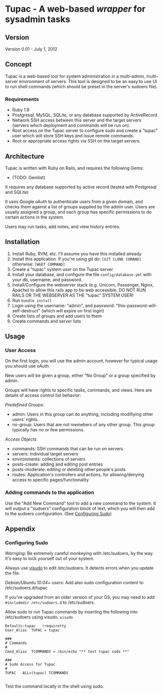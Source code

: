 # Tupac - A web-based _wrapper_ for sysadmin tasks

## Version

Version 0.01 - July 1, 2012


## Concept

Tupac is a web-based tool for system administration in a multi-admin, multi-server environment of servers.
This tool is designed to be an easy to use UI to run shell commands (which should be preset in the server's sudoers file).

### Requirements

* Ruby 1.9
* Postgresql, MySQL, SQLite, or any database supported by ActiveRecord
* Network SSH access between this server and the target servers (servers which deployment and commands will be run on).
* Root access on the Tupac server to configure sudo and create a "tupac" user which will store SSH keys and issue remote commands.
* Root or appropriate access rights via SSH on the target servers.


## Architecture

Tupac is written with Ruby on Rails, and requires the following Gems:
  * (TODO: Gemlist)

It requires any database supported by active record (tested with Postgresql and SQLite)

It uses Google oAuth to authenticate users from a given domain, and checks them against a list of groups supplied by the admin user.
Users are usually assigned a group, and each group has specific permissions to do certain actions in the system.

Users may run tasks, add notes, and view history entries.

## Installation

  1. Install Ruby, RVM, etc. I'll assume you have this installed already
  2. Install this application. If you're using git do:
     `[GIT CLONE COMAND]`
     otherwise:
     `[WGET COMMAND]`
  3. Create a "tupac" system user on the Tupac server
  4. Install your database, and configure the file `config/database.yml` with your db, username, and password.
  5. Install/Configure the webserver stack (e.g. Unicorn, Passenger, Nginx, Apache) to allow this rails app to be web accessible. DO NOT RUN RAILS OR THE WEBSERVER AS THE "tupac" SYSTEM USER!
  6. Run `bundle install`
  7. Login using the username: "admin", and password: "this-password-will-self-destruct" (which will expire on first login)
  8. Create lists of groups and add users to them
  9. Create commands and server lists



## Usage

### User Access

On the first login, you will use the admin account, however for typical usage you should use oAuth.

New users will be given a group, either "No Group" or a group specified by admin.

Groups will have rights to specific tasks, commands, and views. Here are details of access control list behavior:
  
  *Predefined Groups:*
  * admin: Users in this group can do anything, including modifiying other users' rights.
  * no-group: Users that are not memebers of any other group. This group typically has no or few permissions.
  
  *Access Objects*
  * commands: SSH commands that can be run on servers
  * servers: individual target servers
  * environments: collections of servers
  * posts-create: adding and editing post entries
  * posts-moderate: editing or deleting other people's posts
  * routes: Application's controllers and actions, for allowing/denying access to specific pages/functionality


### Adding commands to the application

  Use the "Add New Command" tool to add a new command to the system.
  It will output a "sudoers" configuration block of text, which you will then add to the sudoers configuration. (See [Configuring Sudo](#config-sudo))
  
  


## Appendix

### <a id="config-sudo"></a>Configuring Sudo
  *Warnging:* Be extremely careful monkeying with /etc/sudoers, by the way. It's easy to lock yourself out of your system.

  Always use [visudo](http://www.gratisoft.us/sudo/visudo.man.html) to edit /etc/sudoers. It detects errors when you update the file.


  *Debian/Ubuntu 10.04+ users:* Add also sudo configuration content to /etc/sudoers.d/tupac

  If you've upgraded from an older version of your OS, you may need to add `#includedir /etc/sudoers.d` to /etc/sudoers.


  Allow sudo to run Tupac commands by inserting the following into /etc/sudoers using visudo.
  `visudo`


```
Defaults:tupac   !requiretty
User_Alias	TUPAC = tupac

###
# Commands
#
Cmnd_Alias	TCOMMANDS = /bin/echo "** test tupac sudo **"

###
# Sudo Access for Tupac
#
TUPAC	ALL=(tupac) TCOMMANDS
  
```

  Test the command locally in the shell using sudo.

## 
